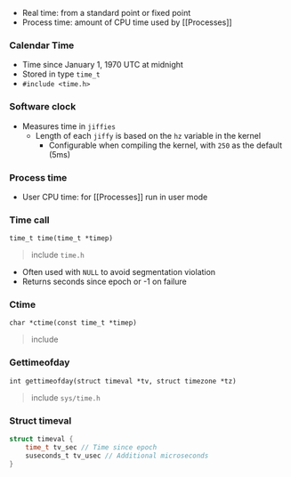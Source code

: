 - Real time: from a standard point or fixed point
- Process time: amount of CPU time used by [[Processes]]

### Calendar Time
- Time since January 1, 1970 UTC at midnight
- Stored in type `time_t`
- `#include <time.h>`

### Software clock
- Measures time in `jiffies`
	- Length of each `jiffy` is based on the `hz` variable in the kernel
		- Configurable when compiling the kernel, with `250` as the default (5ms)
### Process time
- User CPU time: for [[Processes]] run in user mode
### Time call
`time_t time(time_t *timep)`
> include `time.h`
- Often used with `NULL` to avoid segmentation violation
- Returns seconds since epoch or -1 on failure

### Ctime
`char *ctime(const time_t *timep)`
>include 
### Gettimeofday
`int gettimeofday(struct timeval *tv, struct timezone *tz)`
>include `sys/time.h`

### Struct timeval

``` C
struct timeval {
	time_t tv_sec // Time since epoch
	suseconds_t tv_usec // Additional microseconds
}
```